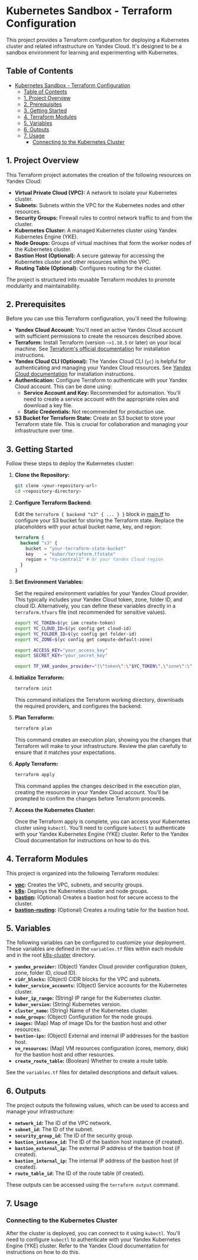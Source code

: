 # Kubernetes Sandbox - Terraform Configuration

This project provides a Terraform configuration for deploying a Kubernetes cluster and related infrastructure on Yandex Cloud. It's designed to be a sandbox environment for learning and experimenting with Kubernetes.

## Table of Contents

- [Kubernetes Sandbox - Terraform Configuration](#kubernetes-sandbox---terraform-configuration)
  - [Table of Contents](#table-of-contents)
  - [1. Project Overview](#1-project-overview)
  - [2. Prerequisites](#2-prerequisites)
  - [3. Getting Started](#3-getting-started)
  - [4. Terraform Modules](#4-terraform-modules)
  - [5. Variables](#5-variables)
  - [6. Outputs](#6-outputs)
  - [7. Usage](#7-usage)
    - [Connecting to the Kubernetes Cluster](#connecting-to-the-kubernetes-cluster)

## 1. Project Overview

This Terraform project automates the creation of the following resources on Yandex Cloud:

*   **Virtual Private Cloud (VPC):** A network to isolate your Kubernetes cluster.
*   **Subnets:** Subnets within the VPC for the Kubernetes nodes and other resources.
*   **Security Groups:** Firewall rules to control network traffic to and from the cluster.
*   **Kubernetes Cluster:** A managed Kubernetes cluster using Yandex Kubernetes Engine (YKE).
*   **Node Groups:** Groups of virtual machines that form the worker nodes of the Kubernetes cluster.
*   **Bastion Host (Optional):** A secure gateway for accessing the Kubernetes cluster and other resources within the VPC.
*   **Routing Table (Optional):** Configures routing for the cluster.

The project is structured into reusable Terraform modules to promote modularity and maintainability.

## 2. Prerequisites

Before you can use this Terraform configuration, you'll need the following:

*   **Yandex Cloud Account:** You'll need an active Yandex Cloud account with sufficient permissions to create the resources described above.
*   **Terraform:** Install Terraform (version `~>1.10.5` or later) on your local machine.  See [Terraform's official documentation](https://www.terraform.io/downloads.html) for installation instructions.
*   **Yandex Cloud CLI (Optional):** The Yandex Cloud CLI (`yc`) is helpful for authenticating and managing your Yandex Cloud resources.  See [Yandex Cloud documentation](https://cloud.yandex.com/en/docs/cli/quickstart) for installation instructions.
*   **Authentication:** Configure Terraform to authenticate with your Yandex Cloud account. This can be done using:
    *   **Service Account and Key:** Recommended for automation.  You'll need to create a service account with the appropriate roles and download a key file.
    *   **Static Credentials:** Not recommended for production use.
*   **S3 Bucket for Terraform State:** Create an S3 bucket to store your Terraform state file. This is crucial for collaboration and managing your infrastructure over time.

## 3. Getting Started

Follow these steps to deploy the Kubernetes cluster:

1.  **Clone the Repository:**

    ```bash
    git clone <your-repository-url>
    cd <repository-directory>
    ```

2.  **Configure Terraform Backend:**

    Edit the `terraform { backend "s3" { ... } }` block in [main.tf](http://_vscodecontentref_/0) to configure your S3 bucket for storing the Terraform state.  Replace the placeholders with your actual bucket name, key, and region:

    ```terraform
    terraform {
      backend "s3" {
        bucket = "your-terraform-state-bucket"
        key    = "kuber/terraform.tfstate"
        region = "ru-central1" # Or your Yandex Cloud region
      }
    }
    ```

3.  **Set Environment Variables:**

    Set the required environment variables for your Yandex Cloud provider.  This typically includes your Yandex Cloud token, zone, folder ID, and cloud ID.  Alternatively, you can define these variables directly in a `terraform.tfvars` file (not recommended for sensitive values).

    ```bash
    export YC_TOKEN=$(yc iam create-token)
    export YC_CLOUD_ID=$(yc config get cloud-id)
    export YC_FOLDER_ID=$(yc config get folder-id)
    export YC_ZONE=$(yc config get compute-default-zone)

    export ACCESS_KEY="your_access_key"
    export SECRET_KEY="your_secret_key"

    export TF_VAR_yandex_provider="{\"token\":\"$YC_TOKEN\",\"zone\":\"$YC_ZONE\",\"folder_id\":\"$YC_FOLDER_ID\",\"cloud_id\":\"$YC_CLOUD_ID\"}"
    ```

4.  **Initialize Terraform:**

    ```bash
    terraform init
    ```

    This command initializes the Terraform working directory, downloads the required providers, and configures the backend.

5.  **Plan Terraform:**

    ```bash
    terraform plan
    ```

    This command creates an execution plan, showing you the changes that Terraform will make to your infrastructure.  Review the plan carefully to ensure that it matches your expectations.

6.  **Apply Terraform:**

    ```bash
    terraform apply
    ```

    This command applies the changes described in the execution plan, creating the resources in your Yandex Cloud account.  You'll be prompted to confirm the changes before Terraform proceeds.

7.  **Access the Kubernetes Cluster:**

    Once the Terraform apply is complete, you can access your Kubernetes cluster using `kubectl`.  You'll need to configure `kubectl` to authenticate with your Yandex Kubernetes Engine (YKE) cluster.  Refer to the Yandex Cloud documentation for instructions on how to do this.

## 4. Terraform Modules

This project is organized into the following Terraform modules:

*   **[vpc]():** Creates the VPC, subnets, and security groups.
*   **[k8s]():** Deploys the Kubernetes cluster and node groups.
*   **[bastion]():** (Optional) Creates a bastion host for secure access to the cluster.
*   **[bastion-routing]():** (Optional) Creates a routing table for the bastion host.

## 5. Variables

The following variables can be configured to customize your deployment. These variables are defined in the `variables.tf` files within each module and in the root [k8s-cluster]() directory.

*   **`yandex_provider`:** (Object) Yandex Cloud provider configuration (token, zone, folder ID, cloud ID).
*   **`cidr_blocks`:** (Object) CIDR blocks for the VPC and subnets.
*   **`kuber_service_accounts`:** (Object) Service accounts for the Kubernetes cluster.
*   **`kuber_ip_range`:** (String) IP range for the Kubernetes cluster.
*   **`kuber_version`:** (String) Kubernetes version.
*   **`cluster_name`:** (String) Name of the Kubernetes cluster.
*   **`node_groups`:** (Object) Configuration for the node groups.
*   **`images`:** (Map) Map of image IDs for the bastion host and other resources.
*   **`bastion-ips`:** (Object) External and internal IP addresses for the bastion host.
*   **`vm_resources`:** (Map) VM resources configuration (cores, memory, disk) for the bastion host and other resources.
*   **`create_route_table`:** (Boolean) Whether to create a route table.

See the `variables.tf` files for detailed descriptions and default values.

## 6. Outputs

The project outputs the following values, which can be used to access and manage your infrastructure:

*   **`network_id`:** The ID of the VPC network.
*   **`subnet_id`:** The ID of the subnet.
*   **`security_group_id`:** The ID of the security group.
*   **`bastion_instance_id`:** The ID of the bastion host instance (if created).
*   **`bastion_external_ip`:** The external IP address of the bastion host (if created).
*   **`bastion_internal_ip`:** The internal IP address of the bastion host (if created).
*   **`route_table_id`:** The ID of the route table (if created).

These outputs can be accessed using the `terraform output` command.

## 7. Usage

### Connecting to the Kubernetes Cluster

After the cluster is deployed, you can connect to it using `kubectl`. You'll need to configure `kubectl` to authenticate with your Yandex Kubernetes Engine (YKE) cluster. Refer to the Yandex Cloud documentation for instructions on how to do this.